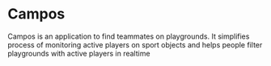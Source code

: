 # Campos

Campos is an application to find teammates on playgrounds. It simplifies process of monitoring active players on sport objects and helps people filter playgrounds with active players in realtime